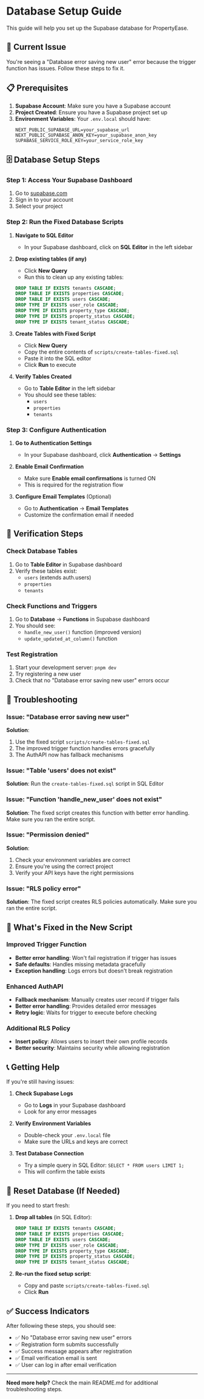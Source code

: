 # Database Setup Guide

This guide will help you set up the Supabase database for PropertyEase.

## 🚨 Current Issue

You're seeing a "Database error saving new user" error because the trigger function has issues. Follow these steps to fix it.

## 📋 Prerequisites

1. **Supabase Account**: Make sure you have a Supabase account
2. **Project Created**: Ensure you have a Supabase project set up
3. **Environment Variables**: Your `.env.local` should have:
   ```env
   NEXT_PUBLIC_SUPABASE_URL=your_supabase_url
   NEXT_PUBLIC_SUPABASE_ANON_KEY=your_supabase_anon_key
   SUPABASE_SERVICE_ROLE_KEY=your_service_role_key
   ```

## 🗄️ Database Setup Steps

### Step 1: Access Your Supabase Dashboard

1. Go to [supabase.com](https://supabase.com)
2. Sign in to your account
3. Select your project

### Step 2: Run the Fixed Database Scripts

1. **Navigate to SQL Editor**

   - In your Supabase dashboard, click on **SQL Editor** in the left sidebar

2. **Drop existing tables (if any)**

   - Click **New Query**
   - Run this to clean up any existing tables:

   ```sql
   DROP TABLE IF EXISTS tenants CASCADE;
   DROP TABLE IF EXISTS properties CASCADE;
   DROP TABLE IF EXISTS users CASCADE;
   DROP TYPE IF EXISTS user_role CASCADE;
   DROP TYPE IF EXISTS property_type CASCADE;
   DROP TYPE IF EXISTS property_status CASCADE;
   DROP TYPE IF EXISTS tenant_status CASCADE;
   ```

3. **Create Tables with Fixed Script**

   - Click **New Query**
   - Copy the entire contents of `scripts/create-tables-fixed.sql`
   - Paste it into the SQL editor
   - Click **Run** to execute

4. **Verify Tables Created**
   - Go to **Table Editor** in the left sidebar
   - You should see these tables:
     - `users`
     - `properties`
     - `tenants`

### Step 3: Configure Authentication

1. **Go to Authentication Settings**

   - In your Supabase dashboard, click **Authentication** → **Settings**

2. **Enable Email Confirmation**

   - Make sure **Enable email confirmations** is turned ON
   - This is required for the registration flow

3. **Configure Email Templates** (Optional)
   - Go to **Authentication** → **Email Templates**
   - Customize the confirmation email if needed

## 🔧 Verification Steps

### Check Database Tables

1. Go to **Table Editor** in Supabase dashboard
2. Verify these tables exist:
   - `users` (extends auth.users)
   - `properties`
   - `tenants`

### Check Functions and Triggers

1. Go to **Database** → **Functions** in Supabase dashboard
2. You should see:
   - `handle_new_user()` function (improved version)
   - `update_updated_at_column()` function

### Test Registration

1. Start your development server: `pnpm dev`
2. Try registering a new user
3. Check that no "Database error saving new user" errors occur

## 🚨 Troubleshooting

### Issue: "Database error saving new user"

**Solution**:

1. Use the fixed script `scripts/create-tables-fixed.sql`
2. The improved trigger function handles errors gracefully
3. The AuthAPI now has fallback mechanisms

### Issue: "Table 'users' does not exist"

**Solution**: Run the `create-tables-fixed.sql` script in SQL Editor

### Issue: "Function 'handle_new_user' does not exist"

**Solution**: The fixed script creates this function with better error handling. Make sure you ran the entire script.

### Issue: "Permission denied"

**Solution**:

1. Check your environment variables are correct
2. Ensure you're using the correct project
3. Verify your API keys have the right permissions

### Issue: "RLS policy error"

**Solution**: The fixed script creates RLS policies automatically. Make sure you ran the entire script.

## 🔄 What's Fixed in the New Script

### Improved Trigger Function

- **Better error handling**: Won't fail registration if trigger has issues
- **Safe defaults**: Handles missing metadata gracefully
- **Exception handling**: Logs errors but doesn't break registration

### Enhanced AuthAPI

- **Fallback mechanism**: Manually creates user record if trigger fails
- **Better error handling**: Provides detailed error messages
- **Retry logic**: Waits for trigger to execute before checking

### Additional RLS Policy

- **Insert policy**: Allows users to insert their own profile records
- **Better security**: Maintains security while allowing registration

## 📞 Getting Help

If you're still having issues:

1. **Check Supabase Logs**

   - Go to **Logs** in your Supabase dashboard
   - Look for any error messages

2. **Verify Environment Variables**

   - Double-check your `.env.local` file
   - Make sure the URLs and keys are correct

3. **Test Database Connection**
   - Try a simple query in SQL Editor: `SELECT * FROM users LIMIT 1;`
   - This will confirm the table exists

## 🔄 Reset Database (If Needed)

If you need to start fresh:

1. **Drop all tables** (in SQL Editor):

   ```sql
   DROP TABLE IF EXISTS tenants CASCADE;
   DROP TABLE IF EXISTS properties CASCADE;
   DROP TABLE IF EXISTS users CASCADE;
   DROP TYPE IF EXISTS user_role CASCADE;
   DROP TYPE IF EXISTS property_type CASCADE;
   DROP TYPE IF EXISTS property_status CASCADE;
   DROP TYPE IF EXISTS tenant_status CASCADE;
   ```

2. **Re-run the fixed setup script**:
   - Copy and paste `scripts/create-tables-fixed.sql`
   - Click **Run**

## ✅ Success Indicators

After following these steps, you should see:

- ✅ No "Database error saving new user" errors
- ✅ Registration form submits successfully
- ✅ Success message appears after registration
- ✅ Email verification email is sent
- ✅ User can log in after email verification

---

**Need more help?** Check the main README.md for additional troubleshooting steps.
